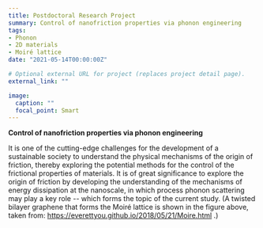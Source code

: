 ```yaml
---
title: Postdoctoral Research Project
summary: Control of nanofriction properties via phonon engineering
tags:
- Phonon
- 2D materials
- Moiré lattice
date: "2021-05-14T00:00:00Z"

# Optional external URL for project (replaces project detail page).
external_link: ""

image:
  caption: ""
  focal_point: Smart
---
```


**Control of nanofriction properties via phonon engineering**

It is one of the cutting-edge challenges for the development of a sustainable society to understand the physical mechanisms of the origin of friction, thereby exploring the potential methods for the control of the frictional properties of materials. 
It is of great significance to explore the origin of friction by developing the understanding of the mechanisms of energy dissipation at the nanoscale, in which process phonon scattering may play a key role -- which forms the topic of the current study.
(A twisted bilayer graphene that forms the Moiré lattice is shown in the figure above, taken from: https://everettyou.github.io/2018/05/21/Moire.html .)
